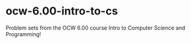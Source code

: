 # ocw-6.00-intro-to-cs
Problem sets from the OCW 6.00 course Intro to Computer Science and Programming!
